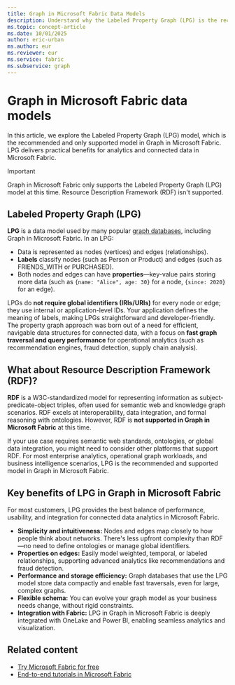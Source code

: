 ```yaml
---
title: Graph in Microsoft Fabric Data Models
description: Understand why the Labeled Property Graph (LPG) is the recommended and only supported model in Graph in Microsoft Fabric, and how it compares to RDF.
ms.topic: concept-article
ms.date: 10/01/2025
author: eric-urban
ms.author: eur
ms.reviewer: eur
ms.service: fabric
ms.subservice: graph
---
```


# Graph in Microsoft Fabric data models

In this article, we explore the Labeled Property Graph (LPG) model, which is the recommended and only supported model in Graph in Microsoft Fabric. LPG delivers practical benefits for analytics and connected data in Microsoft Fabric.

> [!IMPORTANT]
> Graph in Microsoft Fabric only supports the Labeled Property Graph (LPG) model at this time. Resource Description Framework (RDF) isn't supported. 

## Labeled Property Graph (LPG)

**LPG** is a data model used by many popular [graph databases](graph-database.md), including Graph in Microsoft Fabric. In an LPG:
- Data is represented as nodes (vertices) and edges (relationships).
- **Labels** classify nodes (such as Person or Product) and edges (such as FRIENDS_WITH or PURCHASED).
- Both nodes and edges can have **properties**—key-value pairs storing more data (such as `{name: "Alice", age: 30}` for a node, `{since: 2020}` for an edge).

LPGs do **not require global identifiers (IRIs/URIs)** for every node or edge; they use internal or application-level IDs. Your application defines the meaning of labels, making LPGs straightforward and developer-friendly. The property graph approach was born out of a need for efficient, navigable data structures for connected data, with a focus on **fast graph traversal and query performance** for operational analytics (such as recommendation engines, fraud detection, supply chain analysis).

## What about Resource Description Framework (RDF)?

**RDF** is a W3C-standardized model for representing information as subject-predicate-object triples, often used for semantic web and knowledge graph scenarios. RDF excels at interoperability, data integration, and formal reasoning with ontologies. However, RDF is **not supported in Graph in Microsoft Fabric** at this time.

If your use case requires semantic web standards, ontologies, or global data integration, you might need to consider other platforms that support RDF. For most enterprise analytics, operational graph workloads, and business intelligence scenarios, LPG is the recommended and supported model in Graph in Microsoft Fabric.

## Key benefits of LPG in Graph in Microsoft Fabric

For most customers, LPG provides the best balance of performance, usability, and integration for connected data analytics in Microsoft Fabric.

- **Simplicity and intuitiveness:** Nodes and edges map closely to how people think about networks. There's less upfront complexity than RDF—no need to define ontologies or manage global identifiers.
- **Properties on edges:** Easily model weighted, temporal, or labeled relationships, supporting advanced analytics like recommendations and fraud detection.
- **Performance and storage efficiency:** Graph databases that use the LPG model store data compactly and enable fast traversals, even for large, complex graphs.
- **Flexible schema:** You can evolve your graph model as your business needs change, without rigid constraints.
- **Integration with Fabric:** LPG in Graph in Microsoft Fabric is deeply integrated with OneLake and Power BI, enabling seamless analytics and visualization.

## Related content

- [Try Microsoft Fabric for free](/fabric/fundamentals/fabric-trial)
- [End-to-end tutorials in Microsoft Fabric](/fabric/fundamentals/end-to-end-tutorials)
